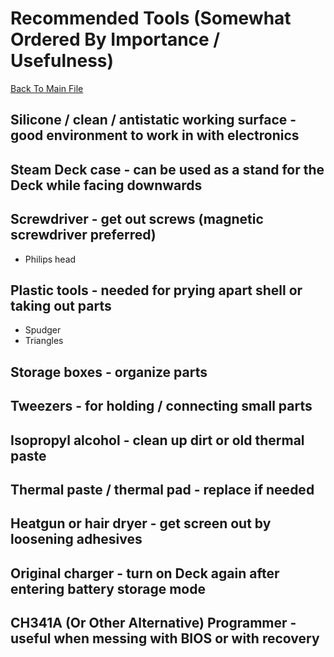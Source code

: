 # Recommended Tools (Somewhat Ordered By Importance / Usefulness)
[Back To Main File](../README.md)

## Silicone / clean / antistatic working surface - good environment to work in with electronics

## Steam Deck case - can be used as a stand for the Deck while facing downwards

## Screwdriver - get out screws (magnetic screwdriver preferred)
- Philips head

## Plastic tools - needed for prying apart shell or taking out parts
- Spudger
- Triangles

## Storage boxes - organize parts

## Tweezers - for holding / connecting small parts

## Isopropyl alcohol - clean up dirt or old thermal paste

## Thermal paste / thermal pad - replace if needed

## Heatgun or hair dryer - get screen out by loosening adhesives

## Original charger - turn on Deck again after entering battery storage mode

## CH341A (Or Other Alternative) Programmer - useful when messing with BIOS or with recovery